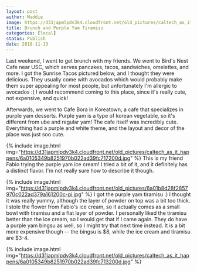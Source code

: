```yaml
---
layout: post
author: Maddie
image: https://d31japmlpdv3k4.cloudfront.net/old_pictures/caltech_as_it_happens/6a0105349b8251970b022ad39fc727200d.jpg
title: Brunch and Purple Yam Tiramisu
categories: [local]
status: Publish
date: 2018-11-13
---
```


Last weekend, I went to get brunch with my friends. We went to Bird's Nest Cafe near USC, which serves pancakes, tacos, sandwiches, omelettes, and more. I got the Sunrise Tacos pictured below, and I thought they were delicious. They usually come with avocados which would probably make them super appealing for most people, but unfortunately I'm allergic to avocados :( I would recommend coming to this place, since it's really cute, not expensive, and quick!

Afterwards, we went to Cafe Bora in Koreatown, a cafe that specializes in purple yam desserts. Purple yam is a type of korean vegetable, so it's different from ube and regular yam! The cafe itself was incredibly cute. Everything had a purple and white theme, and the layout and decor of the place was just soo cute.


{% include image.html img="https://d31japmlpdv3k4.cloudfront.net/old_pictures/caltech_as_it_happens/6a0105349b8251970b022ad39fc717200d.jpg" %}
This is my friend Fabio trying the purple yam ice cream! I tried a bit of it, and it definitely has a distinct flavor. I'm not really sure how to describe it though.


{% include image.html img="https://d31japmlpdv3k4.cloudfront.net/old_pictures/6a01b8d28f2857970c022ad379a161200c-pi.jpg" %}
I got the purple yam tiramisu :) I thought it was really yummy, although the layer of powder on top was a bit too thick. I stole the flower from Fabio's ice cream, so it actually comes as a small bowl with tiramisu and a flat layer of powder. I personally liked the tiramisu better than the ice cream, so I would get that if I came again. They do have a purple yam bingsu as well, so I might try that next time instead. It is a bit more expensive though -- the bingsu is $8, while the ice cream and tiramisu are $3-4.


{% include image.html img="https://d31japmlpdv3k4.cloudfront.net/old_pictures/caltech_as_it_happens/6a0105349b8251970b022ad39fc713200d.jpg" %}
